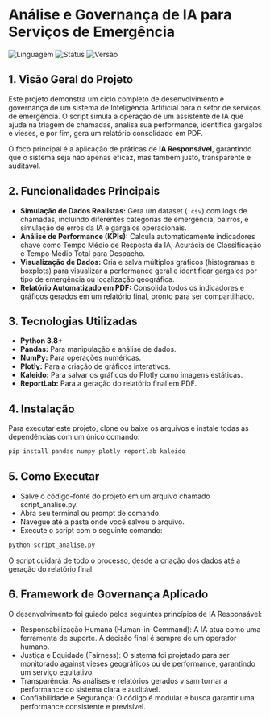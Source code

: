 # Análise e Governança de IA para Serviços de Emergência

![Linguagem](https://img.shields.io/badge/Linguagem-Python-blue.svg)
![Status](https://img.shields.io/badge/Status-Concluído-brightgreen.svg)
![Versão](https://img.shields.io/badge/Versão-1.0-informational.svg)

## 1. Visão Geral do Projeto

Este projeto demonstra um ciclo completo de desenvolvimento e governança de um sistema de Inteligência Artificial para o setor de serviços de emergência. O script simula a operação de um assistente de IA que ajuda na triagem de chamadas, analisa sua performance, identifica gargalos e vieses, e por fim, gera um relatório consolidado em PDF.

O foco principal é a aplicação de práticas de **IA Responsável**, garantindo que o sistema seja não apenas eficaz, mas também justo, transparente e auditável.

## 2. Funcionalidades Principais

-   **Simulação de Dados Realistas:** Gera um dataset (`.csv`) com logs de chamadas, incluindo diferentes categorias de emergência, bairros, e simulação de erros da IA e gargalos operacionais.
-   **Análise de Performance (KPIs):** Calcula automaticamente indicadores chave como Tempo Médio de Resposta da IA, Acurácia de Classificação e Tempo Médio Total para Despacho.
-   **Visualização de Dados:** Cria e salva múltiplos gráficos (histogramas e boxplots) para visualizar a performance geral e identificar gargalos por tipo de emergência ou localização geográfica.
-   **Relatório Automatizado em PDF:** Consolida todos os indicadores e gráficos gerados em um relatório final, pronto para ser compartilhado.

## 3. Tecnologias Utilizadas

-   **Python 3.8+**
-   **Pandas:** Para manipulação e análise de dados.
-   **NumPy:** Para operações numéricas.
-   **Plotly:** Para a criação de gráficos interativos.
-   **Kaleido:** Para salvar os gráficos do Plotly como imagens estáticas.
-   **ReportLab:** Para a geração do relatório final em PDF.

## 4. Instalação

Para executar este projeto, clone ou baixe os arquivos e instale todas as dependências com um único comando:

```bash
pip install pandas numpy plotly reportlab kaleido
```

## 5. Como Executar

- Salve o código-fonte do projeto em um arquivo chamado script_analise.py.
- Abra seu terminal ou prompt de comando.
- Navegue até a pasta onde você salvou o arquivo.
- Execute o script com o seguinte comando:
```bash
python script_analise.py
```
O script cuidará de todo o processo, desde a criação dos dados até a geração do relatório final.

## 6. Framework de Governança Aplicado

O desenvolvimento foi guiado pelos seguintes princípios de IA Responsável:
* Responsabilização Humana (Human-in-Command): A IA atua como uma ferramenta de suporte. A decisão final é sempre de um operador humano.
* Justiça e Equidade (Fairness): O sistema foi projetado para ser monitorado against vieses geográficos ou de performance, garantindo um serviço equitativo.
* Transparência: As análises e relatórios gerados visam tornar a performance do sistema clara e auditável.
* Confiabilidade e Segurança: O código é modular e busca garantir uma performance consistente e previsível.
